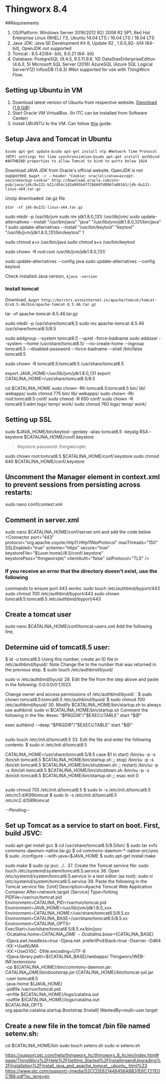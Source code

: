 # Thingworx 8.4

##Requirements
1. OS/Platform: Windows Server 2016/2012 R2/ 2008 R2 SP1, Red Hat Enterprise Linux (RHEL) 7.5, Ubuntu 14.04 LTS / 16.04 LTS / 18.04 LTS
2. Java JDK: Java SE Development Kit 8, Update 92 , 1.8.0_92- b14 (64-bit), OpenJDK not supported
3. Tomcat : 8.5.42(64- bit), 9.0.21 (64- bit)
2. Database:    PostgreSQL (9.4.5, 9.5.11,9.6, 10)
                DataStaxEnterpriseEdition (4.6.3, 5)
                Microsoft SQL Server (2016)
                AzureSQL (Azure SQL Logical ServerV12)
                InfluxDB (1.6.3) #Not supported for use with ThingWorx Flow.

## Setting up Ubuntu in VM
1. Download latest version of Ubuntu from respective website. [Dwonload (1.9 GiB)](http://releases.ubuntu.com/18.04/ubuntu-18.04.3-desktop-amd64.iso)
2. Start Oracle VM VirtualBox. (In ITC can be installed from Software Center)
3. Install UBUNTU to the VM. Can follow [this](https://www.wikihow.com/Install-Ubuntu-on-VirtualBox) guide.

## Setup Java and Tomcat in Ubuntu

`$sudo apt-get update`
`$sudo apt-get install ntp #Network Time Protocol (NTP) settings for time synchronization`
`$sudo apt-get install authbind #AUTHBIND properties to allow Tomcat to bind to ports below 1024`

Download JAVA JDK from Oracle's official website. OpenJDK is not supported.
`$wget -c --header "Cookie: oraclelicense=accept-securebackup-cookie" http://download.oracle.com/otn-pub/java/jdk/8u131-b11/d54c1d3a095b4ff2b6607d096fa80163/jdk-8u131-linux-x64.tar.gz`

Unzip downloaded .tar.gz file 

`$tar -xf jdk-8u131-linux-x64.tar.gz`

sudo mkdir -p /usr/lib/jvm
sudo mv jdk1.8.0_131/ /usr/lib/jvm/
sudo update-alternatives --install "/usr/bin/java" "java" "/usr/lib/jvm/jdk1.8.0_131/bin/java" 1
sudo update-alternatives --install "/usr/bin/keytool" "keytool" "/usr/lib/jvm/jdk1.8.0_131/bin/keytool" 1


sudo chmod a+x /usr/bin/java
sudo chmod a+x /usr/bin/keytool

sudo chown -R root:root /usr/lib/jvm/jdk1.8.0_131/

sudo update-alternatives --config java
sudo update-alternatives --config keytool

Check installed Java version,
`$java -version`

### Install tomcat

Download,
`$wget http://mirrors.estointernet.in/apache/tomcat/tomcat-8/v8.5.46/bin/apache-tomcat-8.5.46.tar.gz`

tar -xf apache-tomcat-8.5.46.tar.gz

sudo mkdir -p /usr/share/tomcat8.5
sudo mv apache-tomcat-8.5.46 /usr/share/tomcat8.5/8.5


sudo addgroup --system tomcat8.5 --quiet -force-badname
sudo adduser --system --home /usr/share/tomcat8.5/ --no-create-home --ingroup tomcat8.5 --disabled-password --force-badname --shell /bin/false tomcat8.5

sudo chown -R tomcat8.5:tomcat8.5 /usr/share/tomcat8.5

export JAVA_HOME=/usr/lib/jvm/jdk1.8.0_131
export CATALINA_HOME=/usr/share/tomcat8.5/8.5

cd $CATALINA_HOME
sudo chown -Rh tomcat8.5:tomcat8.5 bin/ lib/ webapps/
sudo chmod 775 bin/ lib/ webapps/
sudo chown -Rh root:tomcat8.5 conf/
sudo chmod -R 650 conf/
sudo chown -R tomcat8.5:adm logs/ temp/ work/
sudo chmod 760 logs/ temp/ work/


## Setting up SSL
sudo $JAVA_HOME/bin/keytool -genkey -alias tomcat8.5 -keyalg RSA -keystore $CATALINA_HOME/conf/.keystore
> Keystore password: thingworxptc

sudo chown root:tomcat8.5 $CATALINA_HOME/conf/.keystore
sudo chmod 640 $CATALINA_HOME/conf/.keystore

## Uncomment the Manager element in context.xml to prevent sessions from persisting across restarts:
<Manager pathname="" />

sudo nano conf/context.xml

## Comment in server.xml
<!--
<Connector port="8009" protocol="AJP/1.3" redirectPort="8443" />
--> 
sudo nano $CATALINA_HOME/conf/server.xml
and add the code below
<Connector port="443" protocol="org.apache.coyote.http11.Http11NioProtocol"
maxThreads="150" SSLEnabled="true" scheme="https" secure="true"
keystoreFile="${user.home}/8.5/conf/.keystore" keystorePass="thingworxptc" 
clientAuth="false" sslProtocol="TLS" />

### If you receive an error that the directory doesn’t exist, use the following
commands to ensure port 443 works:
sudo touch /etc/authbind/byport/443
sudo chmod 700 /etc/authbind/byport/443
sudo chown tomcat8.5:tomcat8.5 /etc/authbind/byport/443

## Create a tomcat user

sudo nano $CATALINA_HOME/conf/tomcat-users.xml
Add the following line,

<user username="bikash" password="password" roles="manager"/>

## Determine uid of tomcat8.5 user:
$ id -u tomcat8.5
Using this number, create an ID file in /etc/authbind/byuid/:
Note
Change the <uid> to the number that was returned in the previous step.
$ sudo touch /etc/authbind/byuid/<uid>

sudo vi /etc/authbind/byuid/<uid>
28. Edit the file from the step above and paste in the following:
0.0.0.0/0:1,1023

Change owner and access permissions of /etc/authbind/byuid/
<uid>:
$ sudo chown tomcat8.5:tomcat8.5 /etc/authbind/byuid/<uid>
$ sudo chmod 700 /etc/authbind/byuid/<uid>
30. Modify $CATALINA_HOME/bin/startup.sh to always use authbind:
sudo vi $CATALINA_HOME/bin/startup.sh
Comment the following in the file:
#exec "$PRGDIR"/"$EXECUTABLE" start "$@"
  
exec authbind --deep "$PRGDIR"/"$EXECUTABLE" start "$@"

## 
sudo touch /etc/init.d/tomcat8.5
33. Edit the file and enter the following contents:
$ sudo vi /etc/init.d/tomcat8.5

CATALINA_HOME=/usr/share/tomcat8.5/8.5
case $1 in
start)
/bin/su -p -s /bin/sh tomcat8.5 $CATALINA_HOME/bin/startup.sh
;;
stop)
/bin/su -p -s /bin/sh tomcat8.5 $CATALINA_HOME/bin/shutdown.sh
;;
restart)
/bin/su -p -s /bin/sh tomcat8.5 $CATALINA_HOME/bin/shutdown.sh
/bin/su -p -s /bin/sh tomcat8.5 $CATALINA_HOME/bin/startup.sh
;;
esac
exit 0

## 
sudo chmod 755 /etc/init.d/tomcat8.5
$ sudo ln -s /etc/init.d/tomcat8.5 /etc/rc1.d/K99tomcat
$ sudo ln -s /etc/init.d/tomcat8.5 /etc/rc2.d/S99tomcat

--Pending--
## Set up Tomcat as a service to start on boot. First, build JSVC:
sudo apt-get install gcc
$ cd /usr/share/tomcat8.5/8.5/bin/
$ sudo tar xvfz commons-daemon-native.tar.gz
$ cd commons-daemon-*-native-src/unix
$ sudo ./configure --with-java=$JAVA_HOME
$ sudo apt-get install make

sudo make
$ sudo cp jsvc ../..
37. Create the Tomcat service file:
sudo touch /etc/systemd/system/tomcat8.5.service
38. Open /etc/systemd/system/tomcat8.5.service in a text editor
(as root):
sudo vi /etc/systemd/system/tomcat8.5.service
39. Paste the following in the Tomcat service file:
[Unit]
Description=Apache Tomcat Web Application Container
After=network.target
[Service]
Type=forking
PIDFile=/var/run/tomcat.pid
Environment=CATALINA_PID=/var/run/tomcat.pid
Environment=JAVA_HOME=/usr/lib/jvm/jdk1.8.0_xxx
Environment=CATALINA_HOME=/usr/share/tomcat8.5/8.5.xx
Environment=CATALINA_BASE=/usr/share/tomcat8.5/8.5.xx
Environment=CATALINA_OPTS=
ExecStart=/usr/share/tomcat8.5/8.5.xx/bin/jsvc \
-Dcatalina.home=${CATALINA_HOME} \
-Dcatalina.base=${CATALINA_BASE} \
-Djava.awt.headless=true -Djava.net.
preferIPv4Stack=true -Dserver -Dd64 -XX:+UseNUMA \
-XX:+UseG1GC -Dfile.encoding=UTF-8 \
-Djava.library.path=${CATALINA_BASE}/webapps/
Thingworx/WEB-INF/extensions \
-cp ${CATALINA_HOME}/bin/commons-daemon.jar:
${CATALINA_HOME}/bin/bootstrap.jar:${CATALINA_HOME}/bin/tomcat-juli.jar \
-user tomcat8.5 \
-java-home ${JAVA_HOME} \
-pidfile /var/run/tomcat.pid \
-errfile ${CATALINA_HOME}/logs/catalina.out \
-outfile ${CATALINA_HOME}/logs/catalina.out \
$CATALINA_OPTS \
org.apache.catalina.startup.Bootstrap
[Install]
WantedBy=multi-user.target

## Create a new file in the tomcat /bin file named setenv.sh:
cd $CATALINA_HOME/bin
sudo touch setenv.sh
sudo vi setenv.sh





https://support.ptc.com/help/thingworx_hc/thingworx_8_hc/en/index.html#page/ThingWorx%2FHelp%2FGetting_Started%2FInstallingandUpgrading%2FInstallation%2Finstall_java_and_apache_tomcat__ubuntu_.html%23
https://www.ptc.com/support/-/media/52CCDE621448456ABB31E6C727E0C1B8.pdf?sc_lang=en
